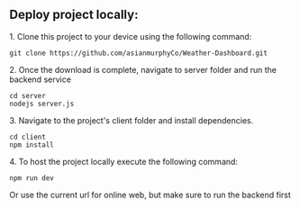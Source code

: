 <h2>Deploy project locally:</h2>

<p>1. Clone this project to your device using the following command:</p>

```
git clone https://github.com/asianmurphyCo/Weather-Dashboard.git
```
<p>2. Once the download is complete, navigate to server folder and run the backend service</p>

```
cd server
nodejs server.js
```
<p>3. Navigate to the project's client folder and install dependencies.</p>

```
cd client
npm install
```
<p>4. To host the project locally execute the following command:</p>

```
npm run dev
```
Or use the current url for online web, but make sure to run the backend first
